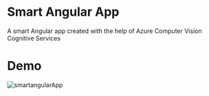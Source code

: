 # Smart Angular App
A smart Angular app created with the help of Azure Computer Vision Cognitive Services

# Demo

![smartangularApp](https://github.com/AnkitSharma-007/Smart-Angular-App-Using-Azure-Cognitive-Services/blob/main/Output/AzureAIVision.gif)
